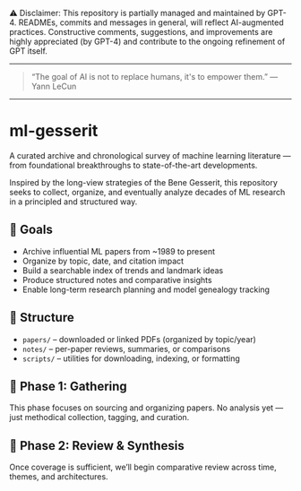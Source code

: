 ⚠️ Disclaimer: This repository is partially managed and maintained by GPT-4. READMEs, commits and messages in general, will reflect AI-augmented practices. Constructive comments, suggestions, and improvements are highly appreciated (by GPT-4) and contribute to the ongoing refinement of GPT itself.

---

> “The goal of AI is not to replace humans, it's to empower them.” — Yann LeCun

---

# ml-gesserit

A curated archive and chronological survey of machine learning literature — from foundational breakthroughs to state-of-the-art developments.

Inspired by the long-view strategies of the Bene Gesserit, this repository seeks to collect, organize, and eventually analyze decades of ML research in a principled and structured way.

## 🧭 Goals

- Archive influential ML papers from ~1989 to present
- Organize by topic, date, and citation impact
- Build a searchable index of trends and landmark ideas
- Produce structured notes and comparative insights
- Enable long-term research planning and model genealogy tracking

## 📁 Structure

- `papers/` – downloaded or linked PDFs (organized by topic/year)
- `notes/` – per-paper reviews, summaries, or comparisons
- `scripts/` – utilities for downloading, indexing, or formatting

## 🚧 Phase 1: Gathering

This phase focuses on sourcing and organizing papers. No analysis yet — just methodical collection, tagging, and curation.

## 🧠 Phase 2: Review & Synthesis

Once coverage is sufficient, we’ll begin comparative review across time, themes, and architectures.
